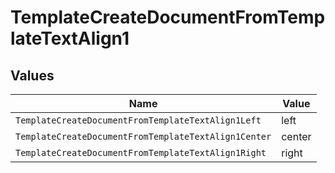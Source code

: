 # TemplateCreateDocumentFromTemplateTextAlign1


## Values

| Name                                                 | Value                                                |
| ---------------------------------------------------- | ---------------------------------------------------- |
| `TemplateCreateDocumentFromTemplateTextAlign1Left`   | left                                                 |
| `TemplateCreateDocumentFromTemplateTextAlign1Center` | center                                               |
| `TemplateCreateDocumentFromTemplateTextAlign1Right`  | right                                                |